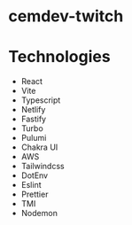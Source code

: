 # cemdev-twitch

# Technologies

- React
- Vite
- Typescript
- Netlify
- Fastify
- Turbo
- Pulumi
- Chakra UI
- AWS
- Tailwindcss
- DotEnv
- Eslint
- Prettier
- TMI
- Nodemon